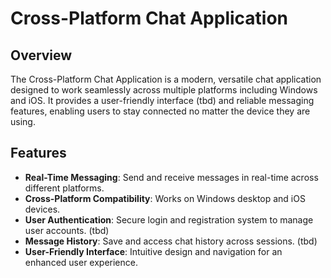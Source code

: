 # Cross-Platform Chat Application

## Overview

The Cross-Platform Chat Application is a modern, versatile chat application designed to work seamlessly across multiple platforms including Windows and iOS. It provides  a user-friendly interface (tbd) and reliable messaging features, enabling users to stay connected no matter the device they are using.

## Features

- **Real-Time Messaging**: Send and receive messages in real-time across different platforms.
- **Cross-Platform Compatibility**: Works on Windows desktop and iOS devices.
- **User Authentication**: Secure login and registration system to manage user accounts. (tbd)
- **Message History**: Save and access chat history across sessions. (tbd)
- **User-Friendly Interface**: Intuitive design and navigation for an enhanced user experience.
